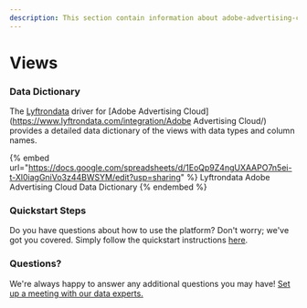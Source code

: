 ```yaml
---
description: This section contain information about adobe-advertising-cloud connector views information
---
```


# Views

### Data Dictionary

The [Lyftrondata](https://www.lyftrondata.com/) driver for [Adobe Advertising Cloud](https://www.lyftrondata.com/integration/Adobe Advertising Cloud/)[ ](https://www.lyftrondata.com/integration/adobe-advertising-cloud/)provides a detailed data dictionary of the views with data types and column names.

{% embed url="https://docs.google.com/spreadsheets/d/1EoQp9Z4ngUXAAPO7n5ei-t-Xl0iagGniVo3z44BWSYM/edit?usp=sharing" %}
Lyftrondata Adobe Advertising Cloud Data Dictionary
{% endembed %}

### Quickstart Steps

Do you have questions about how to use the platform? Don't worry; we've got you covered. Simply follow the quickstart instructions [here](../../../../quickstart-steps.md).

### Questions? <a href="#questions" id="questions"></a>

We're always happy to answer any additional questions you may have! [Set up a meeting with our data experts.](https://www.lyftrondata.com/book-a-meeting/)


